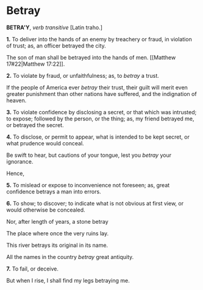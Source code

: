 # Betray

**BETRA'Y**, _verb transitive_ \[Latin traho.\]

**1.** To deliver into the hands of an enemy by treachery or fraud, in violation of trust; as, an officer betrayed the city.

The son of man shall be betrayed into the hands of men. [[Matthew 17#22|Matthew 17:22]].

**2.** To violate by fraud, or unfaithfulness; as, to _betray_ a trust.

If the people of America ever _betray_ their trust, their guilt will merit even greater punishment than other nations have suffered, and the indignation of heaven.

**3.** To violate confidence by disclosing a secret, or that which was intrusted; to expose; followed by the person, or the thing; as, my friend betrayed me, or betrayed the secret.

**4.** To disclose, or permit to appear, what is intended to be kept secret, or what prudence would conceal.

Be swift to hear, but cautions of your tongue, lest you _betray_ your ignorance.

Hence,

**5.** To mislead or expose to inconvenience not foreseen; as, great confidence betrays a man into errors.

**6.** To show; to discover; to indicate what is not obvious at first view, or would otherwise be concealed.

Nor, after length of years, a stone betray

The place where once the very ruins lay.

This river betrays its original in its name.

All the names in the country _betray_ great antiquity.

**7.** To fail, or deceive.

But when I rise, I shall find my legs betraying me.
